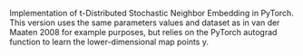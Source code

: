 Implementation of t-Distributed Stochastic Neighbor Embedding in PyTorch. This version uses the same parameters values and dataset as in van der Maaten 2008 for example purposes, but relies on the PyTorch autograd function to learn the lower-dimensional map points y.
